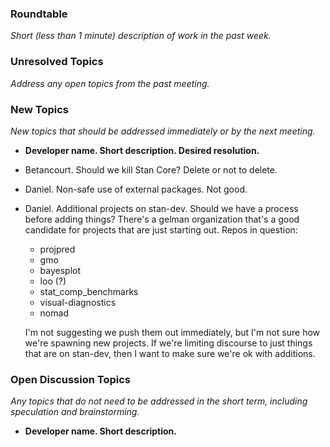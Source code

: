 ### Roundtable
_Short (less than 1 minute) description of work in the past week._

### Unresolved Topics
_Address any open topics from the past meeting._

### New Topics
_New topics that should be addressed immediately or by the next
meeting._

* __Developer name.  Short description.  Desired resolution.__

- Betancourt.  Should we kill Stan Core?  Delete or not to delete.
- Daniel. Non-safe use of external packages. Not good.
- Daniel. Additional projects on stan-dev. Should we have a process before adding things? There's a gelman organization that's a good candidate for projects that are just starting out. Repos in question:
  * projpred
  * gmo
  * bayesplot
  * loo (?)
  * stat_comp_benchmarks
  * visual-diagnostics
  * nomad

  I'm not suggesting we push them out immediately, but I'm not sure how we're spawning new projects. If we're limiting discourse to just things that are on stan-dev, then I want to make sure we're ok with additions.

### Open Discussion Topics
_Any topics that do not need to be addressed in the short term,
including speculation and brainstorming._

* __Developer name.  Short description.__